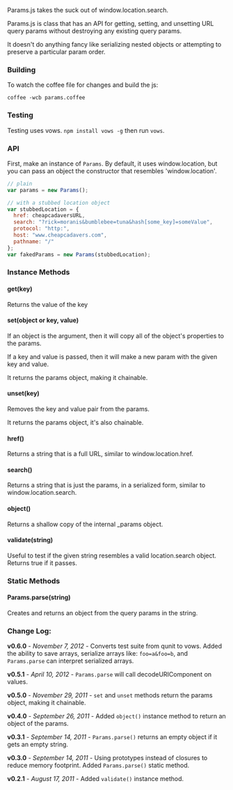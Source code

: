 Params.js takes the suck out of window.location.search.

Params.js is class that has an API for getting, setting, and unsetting URL query params
without destroying any existing query params.

It doesn't do anything fancy like serializing nested objects or attempting to
preserve a particular param order.

### Building

To watch the coffee file for changes and build the js:

`coffee -wcb params.coffee`

### Testing

Testing uses vows. `npm install vows -g` then run `vows`.

### API

First, make an instance of `Params`. By default, it uses window.location, but
you can pass an object the constructor that resembles 'window.location'.

```javascript
// plain
var params = new Params();

// with a stubbed location object
var stubbedLocation = {
  href: cheapcadaversURL,
  search: "?rick=moranis&bumblebee=tuna&hash[some_key]=someValue",
  protocol: "http:",
  host: "www.cheapcadavers.com",
  pathname: "/"
};
var fakedParams = new Params(stubbedLocation);
```

### Instance Methods

#### get(key)

Returns the value of the key

#### set(object or key, value)

If an object is the argument, then it will copy all of the object's
properties to the params.

If a key and value is passed, then it will make a new param with the given
key and value.

It returns the params object, making it chainable.

#### unset(key)

Removes the key and value pair from the params.

It returns the params object, it's also chainable.

#### href()

Returns a string that is a full URL, similar to window.location.href.

#### search()

Returns a string that is just the params, in a serialized form, similar to
window.location.search.

#### object()

Returns a shallow copy of the internal _params object.

#### validate(string)

Useful to test if the given string resembles a valid location.search object.
Returns true if it passes.

### Static Methods

#### Params.parse(string)

Creates and returns an object from the query params in the string.

### Change Log:

**v0.6.0** - _November 7, 2012_ - Converts test suite from qunit to vows. Added the ability to save arrays, serialize arrays like: `foo=a&foo=b`, and `Params.parse` can interpret serialized arrays.

**v0.5.1** - _April 10, 2012_ - `Params.parse` will call decodeURIComponent on values.

**v0.5.0** - _November 29, 2011_ - `set` and `unset` methods return the params object, making it chainable.

**v0.4.0** - _September 26, 2011_ - Added `object()` instance method to return an object of the params.

**v0.3.1** - _September 14, 2011_ - `Params.parse()` returns an empty object if it gets an empty string.

**v0.3.0** - _September 14, 2011_ - Using prototypes instead of closures to reduce memory footprint. Added `Params.parse()` static method.

**v0.2.1** - _August 17, 2011_ - Added `validate()` instance method.

